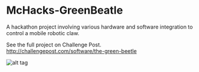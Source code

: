# McHacks-GreenBeatle

A hackathon project involving various hardware and software integration to control a mobile robotic claw.

See the full project on Challenge Post. http://challengepost.com/software/the-green-beetle

![alt tag](https://raw.github.com/jinalex/McHacks-GreenBeatle/master/beatle.png)
